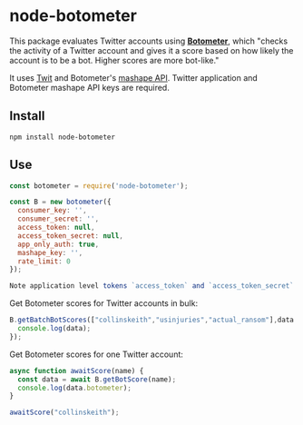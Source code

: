 # node-botometer

This package evaluates Twitter accounts using **[Botometer](https://botometer.iuni.iu.edu/#!/)**, which "checks the activity of a Twitter account and gives it a score based on how likely the account is to be a bot. Higher scores are more bot-like."

It uses [Twit](https://github.com/ttezel/twit) and Botometer's [mashape API](https://market.mashape.com/OSoMe/botometer). Twitter application and Botometer mashape API keys are required.

## Install

`npm install node-botometer`

## Use

```js
const botometer = require('node-botometer');

const B = new botometer({
  consumer_key: '',
  consumer_secret: '',
  access_token: null,
  access_token_secret: null,
  app_only_auth: true,
  mashape_key: '',
  rate_limit: 0
});

Note application level tokens `access_token` and `access_token_secret` are not required or recommended. Use consumer keys and set `app_only_auth` to `true` for less restrictive rate limiting from Twitter.

```

Get Botometer scores for Twitter accounts in bulk:
```js
B.getBatchBotScores(["collinskeith","usinjuries","actual_ransom"],data => {
  console.log(data);
});
```

Get Botometer scores for one Twitter account:
```js
async function awaitScore(name) {
  const data = await B.getBotScore(name);
  console.log(data.botometer);
}

awaitScore("collinskeith");
```
